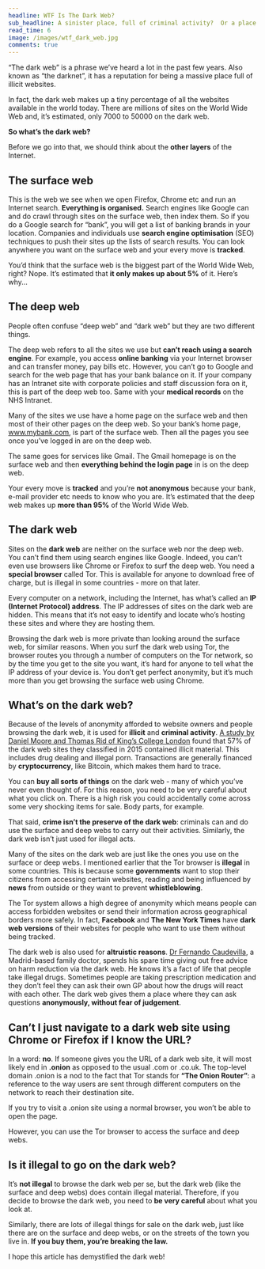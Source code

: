 ```yaml
---
headline: WTF Is The Dark Web?
sub_headline: A sinister place, full of criminal activity?  Or a place where good people do good things?
read_time: 6
image: /images/wtf_dark_web.jpg
comments: true
---
```


“The dark web” is a phrase we’ve heard a lot in the past few years.  Also known as “the darknet”, it has a reputation for being a massive place full of illicit websites.

In fact, the dark web makes up a tiny percentage of all the websites available in the world today.  There are millions of sites on the World Wide Web and, it’s estimated, only 7000 to 50000 on the dark web.

**So what’s the dark web?**

Before we go into that, we should think about the **other layers** of the Internet.

## The surface web

This is the web we see when we open Firefox, Chrome etc and run an Internet search.  **Everything is organised.**  Search engines like Google can and do crawl through sites on the surface web, then index them.  So if you do a Google search for “bank”, you will get a list of banking brands in your location.  Companies and individuals use **search engine optimisation** (SEO) techniques to push their sites up the lists of search results.  You can look anywhere you want on the surface web and your every move is **tracked**.

You’d think that the surface web is the biggest part of the World Wide Web, right?  Nope.  It’s estimated that **it only makes up about 5%** of it.  Here’s why...

## The deep web

People often confuse “deep web” and “dark web” but they are two different things.

The deep web refers to all the sites we use but **can’t reach using a search engine**.  For example, you access **online banking** via your Internet browser and can transfer money, pay bills etc.  However, you can’t go to Google and search for the web page that has your bank balance on it.  If your company has an Intranet site with corporate policies and staff discussion fora on it, this is part of the deep web too.  Same with your **medical records** on the NHS Intranet.

Many of the sites we use have a home page on the surface web and then most of their other pages on the deep web.  So your bank’s home page, www.mybank.com, is part of the surface web.  Then all the pages you see once you’ve logged in are on the deep web.

The same goes for services like Gmail.  The Gmail homepage is on the surface web and then **everything behind the login page** in is on the deep web.

Your every move is **tracked** and you’re **not anonymous** because your bank, e-mail provider etc needs to know who you are.  It’s estimated that the deep web makes up **more than 95%** of the World Wide Web.

## The dark web

Sites on the **dark web** are neither on the surface web nor the deep web.  You can’t find them using search engines like Google.  Indeed, you can’t even use browsers like Chrome or Firefox to surf the deep web.  You need a **special browser** called Tor.  This is available for anyone to download free of charge, but is illegal in some countries - more on that later.

Every computer on a network, including the Internet, has what’s called an **IP (Internet Protocol) address**.  The IP addresses of sites on the dark web are hidden.  This means that it’s not easy to identify and locate who’s hosting these sites and where they are hosting them.

Browsing the dark web is more private than looking around the surface web, for similar reasons.  When you surf the dark web using Tor, the browser routes you through a number of computers on the Tor network, so by the time you get to the site you want, it’s hard for anyone to tell what the IP address of your device is.  You don’t get perfect anonymity, but it’s much more than you get browsing the surface web using Chrome.

## What’s on the dark web?

Because of the levels of anonymity afforded to website owners and people browsing the dark web, it is used for **illicit** and **criminal activity**.  [A study by Daniel Moore and Thomas Rid of King’s College London](https://www.tandfonline.com/doi/full/10.1080/00396338.2016.1142085) found that 57% of the dark web sites they classified in 2015 contained illicit material.  This includes drug dealing and illegal porn.  Transactions are generally financed by **cryptocurrency**, like Bitcoin, which makes them hard to trace.

You can **buy all sorts of things** on the dark web - many of which you’ve never even thought of.  For this reason, you need to be very careful about what you click on.  There is a high risk you could accidentally come across some very shocking items for sale.  Body parts, for example.

That said, **crime isn’t the preserve of the dark web**: criminals can and do use the surface and deep webs to carry out their activities.  Similarly, the dark web isn’t just used for illegal acts. 

Many of the sites on the dark web are just like the ones you use on the surface or deep webs.  I mentioned earlier that the Tor browser is **illegal** in some countries.  This is because some **governments** want to stop their citizens from accessing certain websites, reading and being influenced by **news** from outside or they want to prevent **whistleblowing**.

The Tor system allows a high degree of anonymity which means people can access forbidden websites or send their information across geographical borders more safely.  In fact, **Facebook** and **The New York Times** have **dark web versions** of their websites for people who want to use them without being tracked.

The dark web is also used for **altruistic reasons**.  [Dr Fernando Caudevilla](https://www.vice.com/en_us/article/ypwxwj/doctorx-is-the-darknets-most-reliable-drug-counselor), a Madrid-based family doctor, spends his spare time giving out free advice on harm reduction via the dark web.  He knows it’s a fact of life that people take illegal drugs.  Sometimes people are taking prescription medication and they don’t feel they can ask their own GP about how the drugs will react with each other.  The dark web gives them a place where they can ask questions **anonymously, without fear of judgement**.

## Can’t I just navigate to a dark web site using Chrome or Firefox if I know the URL?

In a word: **no**.  If someone gives you the URL of a dark web site, it will most likely end in **.onion** as opposed to the usual .com or .co.uk.  The top-level domain .onion is a nod to the fact that Tor stands for **“The Onion Router”**: a reference to the way users are sent through different computers on the network to reach their destination site.

If you try to visit a .onion site using a normal browser, you won’t be able to open the page.

However, you can use the Tor browser to access the surface and deep webs.

## Is it illegal to go on the dark web?

It’s **not illegal** to browse the dark web per se, but the dark web (like the surface and deep webs) does contain illegal material.  Therefore, if you decide to browse the dark web, you need to **be very careful** about what you look at.

Similarly, there are lots of illegal things for sale on the dark web, just like there are on the surface and deep webs, or on the streets of the town you live in.  **If you buy them, you’re breaking the law.**

I hope this article has demystified the dark web!

